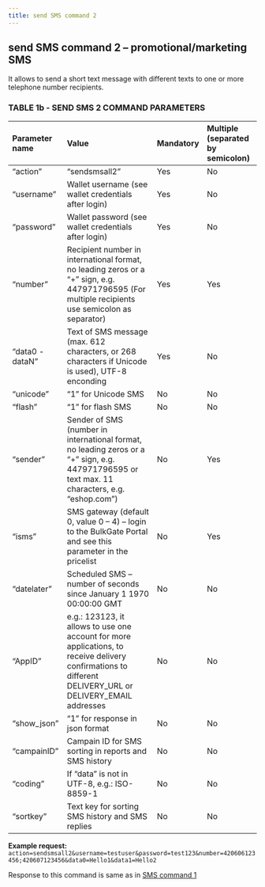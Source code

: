 ```yaml
---
title: send SMS command 2
---
```


## send SMS command 2 – promotional/marketing SMS
It allows to send a short text message with different texts to one or more telephone number recipients. 


### TABLE 1b - SEND SMS 2 COMMAND PARAMETERS

| Parameter name	| Value |	Mandatory	| Multiple (separated by semicolon) |
|:--- |:--- |:--- |:--- |
|“action”|	“sendsmsall2”|	Yes|	No|
|“username”|	Wallet username (see wallet credentials after login)|	Yes|	No|
|“password”|	Wallet password (see wallet credentials after login)|	Yes|	No|
|“number”	|Recipient number in international format, no leading zeros or a “+” sign, e.g. 447971796595 (For multiple recipients use semicolon as separator)|	Yes	|Yes|
|“data0 - dataN”|	Text of SMS message (max. 612 characters, or 268 characters if Unicode is used), UTF-8 enconding|	Yes|	No|
|“unicode”	|“1” for Unicode SMS|	No|	No|
|“flash”	|“1” for flash SMS	|No|	No|
|“sender”	|Sender of SMS (number in international format, no leading zeros or a “+” sign, e.g. 447971796595 or text max. 11 characters, e.g. “eshop.com”)|	No|	Yes|
|“isms”	|SMS gateway (default 0, value 0 – 4) – login to the BulkGate Portal and see this parameter in the pricelist|	No|	Yes|
|“datelater”	|Scheduled SMS – number of seconds since January 1 1970 00:00:00 GMT	|No	|No|
|“AppID”|	e.g.: 123123, it allows to use one account for more applications, to receive delivery confirmations to different DELIVERY_URL or DELIVERY_EMAIL addresses	|No|	No|
|“show_json”|	“1” for response in json format|	No|	No|
|“campainID”	|Campain ID for SMS sorting in reports and SMS history|	No|	No|
|“coding”|	If “data” is not in UTF-8, e.g.: ISO-8859-1|	No|	No|
|“sortkey”	|Text key for sorting SMS history and SMS replies	|No	|No|

**Example request:**
`action=sendsmsall2&username=testuser&password=test123&number=420606123456;420607123456&data0=Hello1&data1=Hello2`

Response to this command is same as in [SMS command 1](send-sms-command-1.md#send-sms-command-1--promotionalmarketing-sms)

